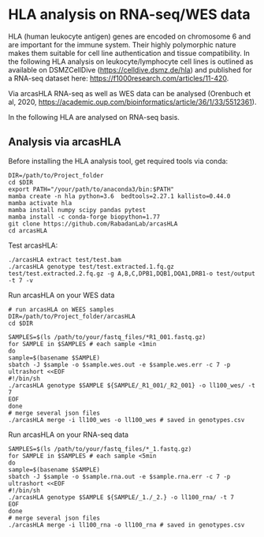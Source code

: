 # HLA analysis on RNA-seq/WES data
HLA (human leukocyte antigen) genes are encoded on chromosome 6 and are important for the immune system. Their highly polymorphic nature makes them suitable for cell line authentication and tissue compatibility. In the following HLA analysis on leukocyte/lymphocyte cell lines is outlined as available on DSMZCellDive (https://celldive.dsmz.de/hla) and published for a RNA-seq dataset here: https://f1000research.com/articles/11-420. 

Via arcasHLA RNA-seq as well as WES data can be analysed (Orenbuch et al, 2020, https://academic.oup.com/bioinformatics/article/36/1/33/5512361).

In the following HLA are analysed on RNA-seq basis.




## Analysis via arcasHLA
Before installing the HLA analysis tool, get required tools via conda:
```
DIR=/path/to/Project_folder
cd $DIR
export PATH="/your/path/to/anaconda3/bin:$PATH"
mamba create -n hla python=3.6  bedtools=2.27.1 kallisto=0.44.0
mamba activate hla
mamba install numpy scipy pandas pytest
mamba install -c conda-forge biopython=1.77
git clone https://github.com/RabadanLab/arcasHLA
cd arcasHLA
```
Test arcasHLA:
```
./arcasHLA extract test/test.bam
./arcasHLA genotype test/test.extracted.1.fq.gz test/test.extracted.2.fq.gz -g A,B,C,DPB1,DQB1,DQA1,DRB1-o test/output -t 7 -v
```
Run arcasHLA on your WES data
```
# run arcasHLA on WEES samples
DIR=/path/to/Project_folder/arcasHLA
cd $DIR

SAMPLES=$(ls /path/to/your/fastq_files/*R1_001.fastq.gz)
for SAMPLE in $SAMPLES # each sample <1min
do
sample=$(basename $SAMPLE)
sbatch -J $sample -o $sample.wes.out -e $sample.wes.err -c 7 -p ultrashort <<EOF
#!/bin/sh
./arcasHLA genotype $SAMPLE ${SAMPLE/_R1_001/_R2_001} -o ll100_wes/ -t 7
EOF
done
# merge several json files
./arcasHLA merge -i ll100_wes -o ll100_wes # saved in genotypes.csv
```
Run arcasHLA on your RNA-seq data
```
SAMPLES=$(ls /path/to/your/fastq_files/*_1.fastq.gz)
for SAMPLE in $SAMPLES # each sample <5min
do
sample=$(basename $SAMPLE)
sbatch -J $sample -o $sample.rna.out -e $sample.rna.err -c 7 -p ultrashort <<EOF
#!/bin/sh
./arcasHLA genotype $SAMPLE ${SAMPLE/_1./_2.} -o ll100_rna/ -t 7
EOF
done
# merge several json files
./arcasHLA merge -i ll100_rna -o ll100_rna # saved in genotypes.csv
```
